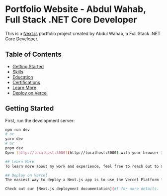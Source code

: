 # Portfolio Website - Abdul Wahab, Full Stack .NET Core Developer

This is a [Next.js](https://nextjs.org/) portfolio project created by Abdul Wahab, a Full Stack .NET Core Developer.

## Table of Contents

- [Getting Started](#getting-started)
- [Skills](#skills)
- [Education](#education)
- [Certifications](#certifications)
- [Learn More](#learn-more)
- [Deploy on Vercel](#deploy-on-vercel)

## Getting Started

First, run the development server:

```bash
npm run dev
# or
yarn dev
# or
pnpm dev
Open [http://localhost:3000](http://localhost:3000) with your browser to see the result.

## Learn More
To learn more about my work and experience, feel free to reach out to me via the provided email.

## Deploy on Vercel
The easiest way to deploy a Next.js app is to use the Vercel Platform from the creators of Next.js.

Check out our [Next.js deployment documentation](#) for more details.
